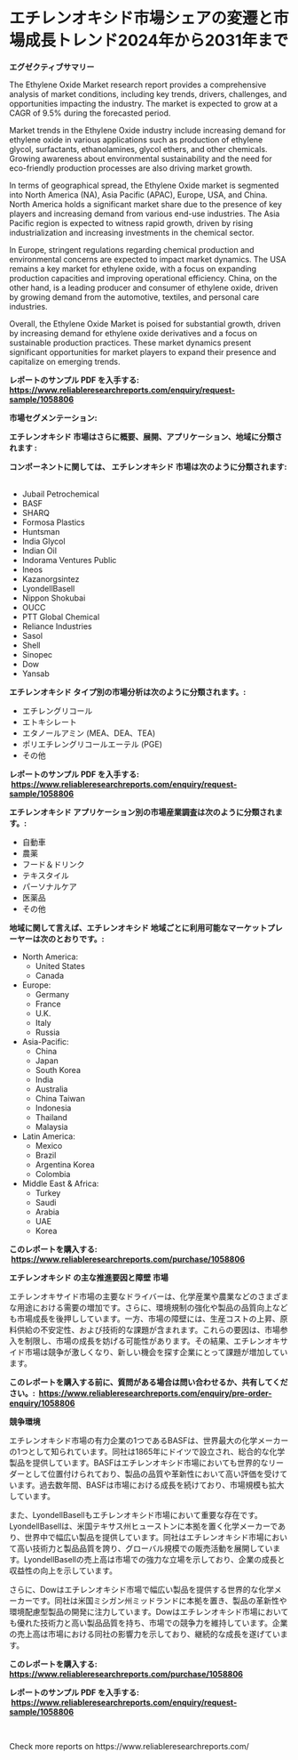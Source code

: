 <p><h1>エチレンオキシド市場シェアの変遷と市場成長トレンド2024年から2031年まで</h1></p><p><strong>エグゼクティブサマリー</strong></p>
<p><p>The Ethylene Oxide Market research report provides a comprehensive analysis of market conditions, including key trends, drivers, challenges, and opportunities impacting the industry. The market is expected to grow at a CAGR of 9.5% during the forecasted period.</p><p>Market trends in the Ethylene Oxide industry include increasing demand for ethylene oxide in various applications such as production of ethylene glycol, surfactants, ethanolamines, glycol ethers, and other chemicals. Growing awareness about environmental sustainability and the need for eco-friendly production processes are also driving market growth.</p><p>In terms of geographical spread, the Ethylene Oxide market is segmented into North America (NA), Asia Pacific (APAC), Europe, USA, and China. North America holds a significant market share due to the presence of key players and increasing demand from various end-use industries. The Asia Pacific region is expected to witness rapid growth, driven by rising industrialization and increasing investments in the chemical sector.</p><p>In Europe, stringent regulations regarding chemical production and environmental concerns are expected to impact market dynamics. The USA remains a key market for ethylene oxide, with a focus on expanding production capacities and improving operational efficiency. China, on the other hand, is a leading producer and consumer of ethylene oxide, driven by growing demand from the automotive, textiles, and personal care industries.</p><p>Overall, the Ethylene Oxide Market is poised for substantial growth, driven by increasing demand for ethylene oxide derivatives and a focus on sustainable production practices. These market dynamics present significant opportunities for market players to expand their presence and capitalize on emerging trends.</p></p>
<p><strong>レポートのサンプル PDF を入手する: <a href="https://www.reliableresearchreports.com/enquiry/request-sample/1058806">https://www.reliableresearchreports.com/enquiry/request-sample/1058806</a></strong></p>
<p><strong>市場セグメンテーション:</strong></p>
<p><strong> エチレンオキシド 市場はさらに概要、展開、アプリケーション、地域に分類されます :</strong></p>
<p><strong>コンポーネントに関しては、 エチレンオキシド 市場は次のように分類されます: &nbsp;</strong></p>
<p><ul><li>Jubail Petrochemical</li><li>BASF</li><li>SHARQ</li><li>Formosa Plastics</li><li>Huntsman</li><li>India Glycol</li><li>Indian Oil</li><li>Indorama Ventures Public</li><li>Ineos</li><li>Kazanorgsintez</li><li>LyondellBasell</li><li>Nippon Shokubai</li><li>OUCC</li><li>PTT Global Chemical</li><li>Reliance Industries</li><li>Sasol</li><li>Shell</li><li>Sinopec</li><li>Dow</li><li>Yansab</li></ul></p>
<p><strong> エチレンオキシド タイプ別の市場分析は次のように分類されます。:</strong></p>
<p><ul><li>エチレングリコール</li><li>エトキシレート</li><li>エタノールアミン (MEA、DEA、TEA)</li><li>ポリエチレングリコールエーテル (PGE)</li><li>その他</li></ul></p>
<p><strong>レポートのサンプル PDF を入手する: &nbsp;<a href="https://www.reliableresearchreports.com/enquiry/request-sample/1058806">https://www.reliableresearchreports.com/enquiry/request-sample/1058806</a></strong></p>
<p><strong> エチレンオキシド アプリケーション別の市場産業調査は次のように分類されます。:</strong></p>
<p><ul><li>自動車</li><li>農薬</li><li>フード＆ドリンク</li><li>テキスタイル</li><li>パーソナルケア</li><li>医薬品</li><li>その他</li></ul></p>
<p><strong>地域に関して言えば、エチレンオキシド 地域ごとに利用可能なマーケットプレーヤーは次のとおりです。:</strong></p>
<p><ul>
    <li>
        North America:
        <ul>
            <li>United States</li>
            <li>Canada</li>
        </ul>
    </li>
    <li>
        Europe:
        <ul>
            <li>Germany</li>
            <li>France</li>
            <li>U.K.</li>
            <li>Italy</li>
            <li>Russia</li>
        </ul>
    </li>
    <li>
        Asia-Pacific:
        <ul>
            <li>China</li>
            <li>Japan</li>
            <li>South Korea</li>
            <li>India</li>
            <li>Australia</li>
            <li>China Taiwan</li>
            <li>Indonesia</li>
            <li>Thailand</li>
            <li>Malaysia</li>
        </ul>
    </li>
    <li>
        Latin America:
        <ul>
            <li>Mexico</li>
            <li>Brazil</li>
            <li>Argentina Korea</li>
            <li>Colombia</li>
        </ul>
    </li>
    <li>
        Middle East & Africa:
        <ul>
            <li>Turkey</li>
            <li>Saudi</li>
            <li>Arabia</li>
            <li>UAE</li>
            <li>Korea</li>
        </ul>
    </li>
    </ul></p>
<p><strong>このレポートを購入する: &nbsp;<a href="https://www.reliableresearchreports.com/purchase/1058806">https://www.reliableresearchreports.com/purchase/1058806</a></strong></p>
<p><strong>エチレンオキシド の主な推進要因と障壁 市場</strong></p>
<p><p>エチレンオキサイド市場の主要なドライバーは、化学産業や農業などのさまざまな用途における需要の増加です。さらに、環境規制の強化や製品の品質向上なども市場成長を後押ししています。一方、市場の障壁には、生産コストの上昇、原料供給の不安定性、および技術的な課題が含まれます。これらの要因は、市場参入を制限し、市場の成長を妨げる可能性があります。その結果、エチレンオキサイド市場は競争が激しくなり、新しい機会を探す企業にとって課題が増加しています。</p></p>
<p><strong>このレポートを購入する前に、質問がある場合は問い合わせるか、共有してください。:&nbsp; <a href="https://www.reliableresearchreports.com/enquiry/pre-order-enquiry/1058806">https://www.reliableresearchreports.com/enquiry/pre-order-enquiry/1058806</a></strong></p>
<p><strong>競争環境</strong></p>
<p><p>エチレンオキシド市場の有力企業の1つであるBASFは、世界最大の化学メーカーの1つとして知られています。同社は1865年にドイツで設立され、総合的な化学製品を提供しています。BASFはエチレンオキシド市場においても世界的なリーダーとして位置付けられており、製品の品質や革新性において高い評価を受けています。過去数年間、BASFは市場における成長を続けており、市場規模も拡大しています。</p><p>また、LyondellBasellもエチレンオキシド市場において重要な存在です。LyondellBasellは、米国テキサス州ヒューストンに本拠を置く化学メーカーであり、世界中で幅広い製品を提供しています。同社はエチレンオキシド市場において高い技術力と製品品質を誇り、グローバル規模での販売活動を展開しています。LyondellBasellの売上高は市場での強力な立場を示しており、企業の成長と収益性の向上を示しています。</p><p>さらに、Dowはエチレンオキシド市場で幅広い製品を提供する世界的な化学メーカーです。同社は米国ミシガン州ミッドランドに本拠を置き、製品の革新性や環境配慮型製品の開発に注力しています。Dowはエチレンオキシド市場においても優れた技術力と高い製品品質を持ち、市場での競争力を維持しています。企業の売上高は市場における同社の影響力を示しており、継続的な成長を遂げています。</p></p>
<p><strong>このレポートを購入する: &nbsp; <a href="https://www.reliableresearchreports.com/purchase/1058806">https://www.reliableresearchreports.com/purchase/1058806</a></strong></p>
<p><strong>レポートのサンプル PDF を入手する: &nbsp;<a href="https://www.reliableresearchreports.com/enquiry/request-sample/1058806">https://www.reliableresearchreports.com/enquiry/request-sample/1058806</a></strong><strong></strong></p>
<p>&nbsp;</p>
<p>Check more reports on https://www.reliableresearchreports.com/</p>